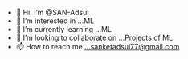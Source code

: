 - 👋 Hi, I’m @SAN-Adsul
- 👀 I’m interested in ...ML 
- 🌱 I’m currently learning ...ML
- 💞️ I’m looking to collaborate on ...Projects of ML
- 📫 How to reach me ...sanketadsul77@gmail.com

<!---
SAN-Adsul/SAN-Adsul is a ✨ special ✨ repository because its `README.md` (this file) appears on your GitHub profile.
You can click the Preview link to take a look at your changes.
--->
